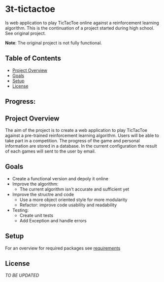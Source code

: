 # 3t-tictactoe

Is web application to play TicTacToe online against a reinforcement learning algorithm.
This is the continuation of a project started during high school. See original project.

**Note**: The original project is not fully functional.

## Table of Contents
- [Project Overview](#projectoverview)
- [Goals](#goals)
- [Setup](#setup)
- [License](#license)

## Progress: 
## Project Overview

The aim of the project is to create a web application to play TicTacToe against a pre-trained reinforcement learning algorithm. Users will be able to take part in a competition. The progress of the game and personal information are stored in a database. In the current configuration the result of each games will sent to the user by email.


## Goals
- Create a functional version and depoly it online
- Improve the algorithm: 
    - The current algorithm isn't accurate and sufficient yet
- Improve the structre and code
    - Use a more object oriented style for more modularity 
    - Refactor: improve code usability and readability
- Testing: 
    - Create unit tests
    - Add Exception and handle errors


## Setup
For an overview for required packages see [requirements](requirements.md)


## License 
*TO BE UPDATED*

